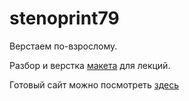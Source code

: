 # stenoprint79

Верстаем по-взрослому.

Разбор и верстка <a href="https://www.figma.com/file/WHetr8vnLwkN1EYarflKTc/StenoPrint-(25.11)-(Copy)-(Copy)-(Copy)?type=design&mode=design&t=pqbfJ1o7LPgHhIjF-1">макета</a> для лекций.

Готовый сайт можно посмотреть <a href="https://tchebun.github.io/stenoprint79/" target="_blank">здесь</a>
